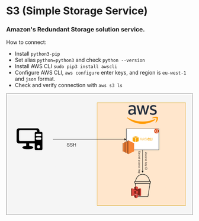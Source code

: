 # S3 (Simple Storage Service)
### Amazon's Redundant Storage solution service.
How to connect:
- Install `python3-pip`
- Set alias `python=python3` and check `python --version`
- Install AWS CLI `sudo pip3 install awscli`
- Configure AWS CLI, `aws configure` enter keys, and region is `eu-west-1` and `json` format.
- Check and verify connection with `aws s3 ls`
  
![S3](S3.png)